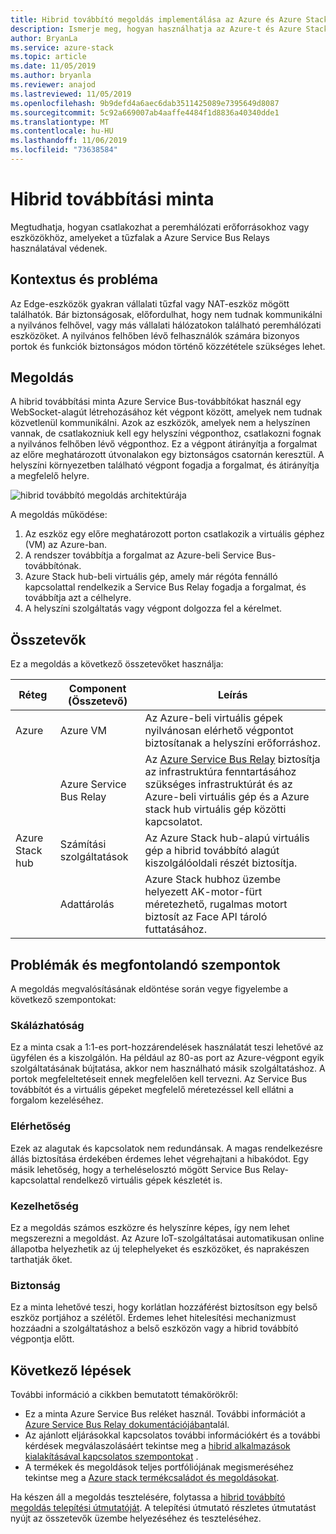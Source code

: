 ```yaml
---
title: Hibrid továbbító megoldás implementálása az Azure és Azure Stack hub használatával.
description: Ismerje meg, hogyan használhatja az Azure-t és Azure Stack hub-szolgáltatásokat a tűzfalak által védett peremhálózati erőforrásokhoz vagy eszközökhöz való kapcsolódáshoz.
author: BryanLa
ms.service: azure-stack
ms.topic: article
ms.date: 11/05/2019
ms.author: bryanla
ms.reviewer: anajod
ms.lastreviewed: 11/05/2019
ms.openlocfilehash: 9b9defd4a6aec6dab3511425089e7395649d8087
ms.sourcegitcommit: 5c92a669007ab4aaffe4484f1d8836a40340dde1
ms.translationtype: MT
ms.contentlocale: hu-HU
ms.lasthandoff: 11/06/2019
ms.locfileid: "73638584"
---
```

# <a name="hybrid-relay-pattern"></a>Hibrid továbbítási minta

Megtudhatja, hogyan csatlakozhat a peremhálózati erőforrásokhoz vagy eszközökhöz, amelyeket a tűzfalak a Azure Service Bus Relays használatával védenek.

## <a name="context-and-problem"></a>Kontextus és probléma

Az Edge-eszközök gyakran vállalati tűzfal vagy NAT-eszköz mögött találhatók. Bár biztonságosak, előfordulhat, hogy nem tudnak kommunikálni a nyilvános felhővel, vagy más vállalati hálózatokon található peremhálózati eszközöket. A nyilvános felhőben lévő felhasználók számára bizonyos portok és funkciók biztonságos módon történő közzététele szükséges lehet. 

## <a name="solution"></a>Megoldás

A hibrid továbbítási minta Azure Service Bus-továbbítókat használ egy WebSocket-alagút létrehozásához két végpont között, amelyek nem tudnak közvetlenül kommunikálni. Azok az eszközök, amelyek nem a helyszínen vannak, de csatlakozniuk kell egy helyszíni végponthoz, csatlakozni fognak a nyilvános felhőben lévő végponthoz. Ez a végpont átirányítja a forgalmat az előre meghatározott útvonalakon egy biztonságos csatornán keresztül. A helyszíni környezetben található végpont fogadja a forgalmat, és átirányítja a megfelelő helyre. 

![hibrid továbbító megoldás architektúrája](media/pattern-hybrid-relay/solution-architecture.png)

A megoldás működése: 

1. Az eszköz egy előre meghatározott porton csatlakozik a virtuális géphez (VM) az Azure-ban.
2. A rendszer továbbítja a forgalmat az Azure-beli Service Bus-továbbítónak.
3. Azure Stack hub-beli virtuális gép, amely már régóta fennálló kapcsolattal rendelkezik a Service Bus Relay fogadja a forgalmat, és továbbítja azt a célhelyre.
4. A helyszíni szolgáltatás vagy végpont dolgozza fel a kérelmet. 

## <a name="components"></a>Összetevők

Ez a megoldás a következő összetevőket használja:

| Réteg | Component (Összetevő) | Leírás |
|----------|-----------|-------------|
| Azure | Azure VM | Az Azure-beli virtuális gépek nyilvánosan elérhető végpontot biztosítanak a helyszíni erőforráshoz. |
| | Azure Service Bus Relay | Az [Azure Service Bus Relay](/azure/service-bus-relay/) biztosítja az infrastruktúra fenntartásához szükséges infrastruktúrát és az Azure-beli virtuális gép és a Azure stack hub virtuális gép közötti kapcsolatot.|
| Azure Stack hub | Számítási szolgáltatások | Az Azure Stack hub-alapú virtuális gép a hibrid továbbító alagút kiszolgálóoldali részét biztosítja. |
| | Adattárolás | Azure Stack hubhoz üzembe helyezett AK-motor-fürt méretezhető, rugalmas motort biztosít az Face API tároló futtatásához.|

## <a name="issues-and-considerations"></a>Problémák és megfontolandó szempontok

A megoldás megvalósításának eldöntése során vegye figyelembe a következő szempontokat:

### <a name="scalability"></a>Skálázhatóság 

Ez a minta csak a 1:1-es port-hozzárendelések használatát teszi lehetővé az ügyfélen és a kiszolgálón. Ha például az 80-as port az Azure-végpont egyik szolgáltatásának bújtatása, akkor nem használható másik szolgáltatáshoz. A portok megfeleltetéseit ennek megfelelően kell tervezni. Az Service Bus továbbítót és a virtuális gépeket megfelelő méretezéssel kell ellátni a forgalom kezeléséhez.

### <a name="availability"></a>Elérhetőség

Ezek az alagutak és kapcsolatok nem redundánsak. A magas rendelkezésre állás biztosítása érdekében érdemes lehet végrehajtani a hibakódot. Egy másik lehetőség, hogy a terheléselosztó mögött Service Bus Relay-kapcsolattal rendelkező virtuális gépek készletét is.

### <a name="manageability"></a>Kezelhetőség

Ez a megoldás számos eszközre és helyszínre képes, így nem lehet megszerezni a megoldást. Az Azure IoT-szolgáltatásai automatikusan online állapotba helyezhetik az új telephelyeket és eszközöket, és naprakészen tarthatják őket.

### <a name="security"></a>Biztonság

Ez a minta lehetővé teszi, hogy korlátlan hozzáférést biztosítson egy belső eszköz portjához a szélétől. Érdemes lehet hitelesítési mechanizmust hozzáadni a szolgáltatáshoz a belső eszközön vagy a hibrid továbbító végpontja előtt. 

## <a name="next-steps"></a>Következő lépések

További információ a cikkben bemutatott témakörökről:
- Ez a minta Azure Service Bus reléket használ. További információt a [Azure Service Bus Relay dokumentációjában](/azure/service-bus-relay/)talál.
- Az ajánlott eljárásokkal kapcsolatos további információkért és a további kérdések megválaszolásáért tekintse meg a [hibrid alkalmazások kialakításával kapcsolatos szempontokat](overview-app-design-considerations.md) .
- A termékek és megoldások teljes portfóliójának megismeréséhez tekintse meg a [Azure stack termékcsaládot és megoldásokat](/azure-stack).

Ha készen áll a megoldás tesztelésére, folytassa a [hibrid továbbító megoldás telepítési útmutatóját](https://aka.ms/hybridrelaydeployment). A telepítési útmutató részletes útmutatást nyújt az összetevők üzembe helyezéséhez és teszteléséhez.